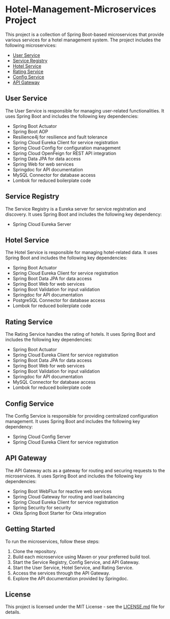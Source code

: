 # Hotel-Management-Microservices Project


This project is a collection of Spring Boot-based microservices that provide various services for a hotel management system. The project includes the following microservices:

- [User Service](#user-service)
- [Service Registry](#service-registry)
- [Hotel Service](#hotel-service)
- [Rating Service](#rating-service)
- [Config Service](#config-service)
- [API Gateway](#api-gateway)

## User Service

The User Service is responsible for managing user-related functionalities. It uses Spring Boot and includes the following key dependencies:

- Spring Boot Actuator
- Spring Boot AOP
- Resilience4j for resilience and fault tolerance
- Spring Cloud Eureka Client for service registration
- Spring Cloud Config for configuration management
- Spring Cloud OpenFeign for REST API integration
- Spring Data JPA for data access
- Spring Web for web services
- Springdoc for API documentation
- MySQL Connector for database access
- Lombok for reduced boilerplate code

## Service Registry

The Service Registry is a Eureka server for service registration and discovery. It uses Spring Boot and includes the following key dependency:

- Spring Cloud Eureka Server

## Hotel Service

The Hotel Service is responsible for managing hotel-related data. It uses Spring Boot and includes the following key dependencies:

- Spring Boot Actuator
- Spring Cloud Eureka Client for service registration
- Spring Boot Data JPA for data access
- Spring Boot Web for web services
- Spring Boot Validation for input validation
- Springdoc for API documentation
- PostgreSQL Connector for database access
- Lombok for reduced boilerplate code

## Rating Service

The Rating Service handles the rating of hotels. It uses Spring Boot and includes the following key dependencies:

- Spring Boot Actuator
- Spring Cloud Eureka Client for service registration
- Spring Boot Data JPA for data access
- Spring Boot Web for web services
- Spring Boot Validation for input validation
- Springdoc for API documentation
- MySQL Connector for database access
- Lombok for reduced boilerplate code

## Config Service

The Config Service is responsible for providing centralized configuration management. It uses Spring Boot and includes the following key dependency:

- Spring Cloud Config Server
- Spring Cloud Eureka Client for service registration

## API Gateway

The API Gateway acts as a gateway for routing and securing requests to the microservices. It uses Spring Boot and includes the following key dependencies:

- Spring Boot WebFlux for reactive web services
- Spring Cloud Gateway for routing and load balancing
- Spring Cloud Eureka Client for service registration
- Spring Security for security
- Okta Spring Boot Starter for Okta integration

## Getting Started

To run the microservices, follow these steps:

1. Clone the repository.
2. Build each microservice using Maven or your preferred build tool.
3. Start the Service Registry, Config Service, and API Gateway.
4. Start the User Service, Hotel Service, and Rating Service.
5. Access the services through the API Gateway.
6. Explore the API documentation provided by Springdoc.

## License

This project is licensed under the MIT License - see the [LICENSE.md](LICENSE.md) file for details.
